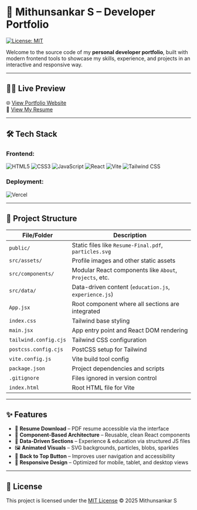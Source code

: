 # 🚀 Mithunsankar S – Developer Portfolio

[![License: MIT](https://img.shields.io/badge/License-MIT-yellow.svg)](LICENSE)

Welcome to the source code of my **personal developer portfolio**, built with modern frontend tools to showcase my skills, experience, and projects in an interactive and responsive way.

---

## 🧑‍💻 Live Preview

🌐 [View Portfolio Website](https://mithunsankar.vercel.app)  
📄 [View My Resume](public/Resume-Final.pdf)

---

## 🛠️ Tech Stack

### Frontend:
![HTML5](https://img.shields.io/badge/HTML5-e34f26?style=flat&logo=html5&logoColor=white)
![CSS3](https://img.shields.io/badge/CSS3-264de4?style=flat&logo=css3&logoColor=white)
![JavaScript](https://img.shields.io/badge/JavaScript-f7df1e?style=flat&logo=javascript&logoColor=black)
![React](https://img.shields.io/badge/React-20232a?style=flat&logo=react&logoColor=61dafb)
![Vite](https://img.shields.io/badge/Vite-646cff?style=flat&logo=vite&logoColor=white)
![Tailwind CSS](https://img.shields.io/badge/Tailwind_CSS-38b2ac?style=flat&logo=tailwind-css&logoColor=white)

### Deployment:
![Vercel](https://img.shields.io/badge/Deployed%20on-Vercel-black?style=flat&logo=vercel)

---

## 📁 Project Structure

| File/Folder              | Description                                                      |
|--------------------------|------------------------------------------------------------------|
| `public/`                | Static files like `Resume-Final.pdf`, `particles.svg`           |
| `src/assets/`            | Profile images and other static assets                          |
| `src/components/`        | Modular React components like `About`, `Projects`, etc.         |
| `src/data/`              | Data-driven content (`education.js`, `experience.js`)           |
| `App.jsx`                | Root component where all sections are integrated                |
| `index.css`              | Tailwind base styling                                            |
| `main.jsx`               | App entry point and React DOM rendering                         |
| `tailwind.config.cjs`    | Tailwind CSS configuration                                      |
| `postcss.config.cjs`     | PostCSS setup for Tailwind                                       |
| `vite.config.js`         | Vite build tool config                                           |
| `package.json`           | Project dependencies and scripts                                |
| `.gitignore`             | Files ignored in version control                                |
| `index.html`             | Root HTML file for Vite                                         |

---

## ✨ Features

- 📄 **Resume Download** – PDF resume accessible via the interface  
- 🧩 **Component-Based Architecture** – Reusable, clean React components  
- 🧠 **Data-Driven Sections** – Experience & education via structured JS files  
- 🖼️ **Animated Visuals** – SVG backgrounds, particles, blobs, sparkles  
- 🔼 **Back to Top Button** – Improves user navigation and accessibility  
- 📱 **Responsive Design** – Optimized for mobile, tablet, and desktop views  

---

## 📖 License

This project is licensed under the [MIT License](LICENSE) © 2025 Mithunsankar S
